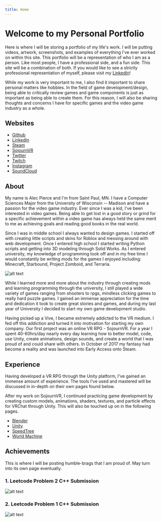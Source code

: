 ```yaml
---
title: Home
---
```


# Welcome to my Personal Portfolio

Here is where I will be storing a portfolio of my life's work. I will be putting videos, artwork, screenshots, and examples of everything I've ever worked on within this site. This portfolio will
be a representation of who I am as a person. Like most people, I have a professional side, and a
fun side. This site will be a combination of both. If you would like to see a strictly professional
representation of myself, please visit my [LinkedIn](https://linkedin.com/in/pierrce)!

While my work is very important to me, I also find it important to share personal matters like hobbies. In the field of game development/design, being able to critically review games and game components is just as important as being able to create them. For this reason, I will also be sharing thoughts and concerns I have for specific games and the video game industry as a whole.

## Websites

* [Github](https://github.com/pierrce)
* [LinkedIn](https://linkedin.com/in/pierrce)
* [Steam](https://steamcommunity.com/id/pierrce)
* [SojournVR](https://store.steampowered.com/app/667050/SojournVR/)
* [Twitter](https://twitter.com/pierrcevr)
* [Twitch](https://twitch.tv/pierrce_tv)
* [Instagram](https://www.instagram.com/pierrceinsta/)
* [SoundCloud](https://soundcloud.com/pierrcesc)

## About

My name is Alec Pierce and I'm from Saint Paul, MN. I have a Computer Sciences Major from the University of Wisconsin -- Madison and have a passion for the video game industry. Ever since I was a kid, I've been interested in video games. Being able to get lost in a good story or grind for a specific achievement within a video game has always held the same merit to me as achieving goals and reading good books in the real world.

Since I was in middle school I always wanted to design games. I started off with creating little scripts and skins for Roblox and messing around with web development. Once I entered high school I started writing Python scripts and getting into 3D modeling through Solid Works. As I entered university, my knowledge of programming took off and in my free time I would constantly be writing mods for the games I enjoyed including: Minecraft, Starbound, Project Zomboid, and Terraria.

![alt text](https://community.playstarbound.com/attachments/dut-png.72626/ "Starbound Mod")

While I learned more and more about the industry through creating mods and learning programming through the university, I still played a wide variety of games ranging from shooters to rpgs, mindless clicking games to really hard puzzle games. I gained an immense appreciation for the time and dedication it took to create great stories and games, and during my last year of University I decided to start my own game development studio.

Having picked up a Vive, I became extremely addicted to the VR medium. I fed off this addiction and turned it into motivation for starting my own company. Our first project was an online VR RPG - SojournVR. For a year I spent 40-60hrs/day nearly every day learning how to better model, code, use Unity, create animations, design sounds, and create a world that I was proud of and could share with others. In October of 2017 my fantasy had become a reality and was launched into Early Access onto Steam.

## Experience

Having developed a VR RPG through the Unity platform, I've gained an immense amount of experience. The tools I've used and mastered will be discussed in in-depth on their own pages found below.

After my work on SojournVR, I continued practicing game development by creating custom models,
animations, shaders, textures, and particle effects for VRChat through Unity. This will also be
touched up on in the following pages.

* [Blender](https://pierrce.github.io/blender)
* [Unity](https://pierrce.github.io/unity)
* [SpeedTree](https://pierrce.github.io/speedtree)
* [World Machine](https://pierrce.github.io/worldmachine)

## Achievements

This is where I will be posting humble-brags that I am proud of. May turn into its own page eventually.

### 1. Leetcode Problem 2 C++ Submission
![alt text](https://pierrce.github.io/images/happy.png "Leetcode Problem 2")

### 2. Leetcode Problem 1 C++ Submission
![alt text](https://pierrce.github.io/images/hype.PNG "Leetcode Problem 1")
